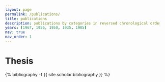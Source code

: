 ```yaml
---
layout: page
permalink: /publications/
title: publications
description: publications by categories in reversed chronological order. generated by jekyll-scholar.
years: [1967, 1956, 1950, 1935, 1905]
nav: true
nav_order: 1
---
```

<!-- _pages/publications.md -->
<div class="publications">
<h1 class="post-title">Thesis</h1>
{% bibliography -f {{ site.scholar.bibliography }} %}
<!-- {%- for y in page.years %}
  <h2 class="year">{{y}}</h2>
  {% bibliography -f {{ site.scholar.bibliography }} -q @*[year={{y}}]* %}
{% endfor %} -->

</div>
